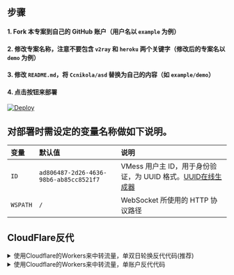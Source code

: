 ## 步骤

#### 1. Fork 本专案到自己的 GitHub 账户（用户名以 `example` 为例）

#### 2. 修改专案名称，注意不要包含 `v2ray` 和 `heroku` 两个关键字（修改后的专案名以 `demo` 为例）

#### 3. 修改 `README.md`，将 `Ccnikola/asd` 替换为自己的内容（如 `example/demo`）

#### 4. 点击按钮来部署

[![Deploy](https://www.herokucdn.com/deploy/button.png)](https://dashboard.heroku.com/new?template=https://github.com/Ccnikola/asd)

## 对部署时需设定的变量名称做如下说明。

| 变量 | 默认值 | 说明 |
| :--- | :--- | :--- |
| `ID` | `ad806487-2d26-4636-98b6-ab85cc8521f7` | VMess 用户主 ID，用于身份验证，为 UUID 格式。[UUID在线生成器](https://www.uuidgenerator.net "UUID在线生成器") |
| `WSPATH` | `/` | WebSocket 所使用的 HTTP 协议路径 |

## CloudFlare反代

<details> 
<summary>使用Cloudflare的Workers来中转流量，单双日轮换反代代码(推荐)</summary>

```js
const SingleDay = 'appname1.herokuapp.com'
const DoubleDay = 'appname2.herokuapp.com'
addEventListener(
    "fetch",event => {
    
        let nd = new Date();
        if (nd.getDate()%2) {
            host = SingleDay
        } else {
            host = DoubleDay
        }
        
        let url=new URL(event.request.url);
        url.hostname=host;
        let request=new Request(url,event.request);
        event. respondWith(
            fetch(request)
        )
    }
)
```
</details>

<details>
<summary>使用Cloudflare的Workers来中转流量，单账户反代代码</summary>
 
```js
addEventListener(
  "fetch", event => {
    let url = new URL(event.request.url);
    url.host = "appname.herokuapp.com";
    let request = new Request(url, event.request);
    event.respondWith(
      fetch(request)
    )
  }
)
```

</details>
